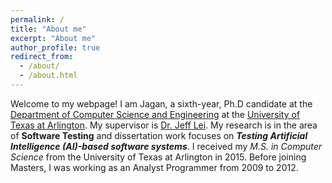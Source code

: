 ```yaml
---
permalink: /
title: "About me"
excerpt: "About me"
author_profile: true
redirect_from: 
  - /about/
  - /about.html
---
```



Welcome to my webpage! I am Jagan, a sixth-year, Ph.D candidate at the [Department of Computer Science and Engineering](http://cse.uta.edu/) at the [University of Texas at Arlington](http://www.uta.edu/uta/). My supervisor is [Dr. Jeff Lei](https://mentis.uta.edu/explore/profile/yu-lei). My research is in the area of **Software Testing** and dissertation work focuses on ***Testing Artificial Intelligence (AI)-based software systems***. I received my *M.S. in Computer Science* from the University of Texas at Arlington in 2015. Before joining Masters, I was working as an Analyst Programmer from 2009 to 2012.

